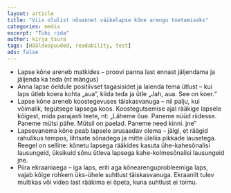 ```yaml
---
layout: article
title: "Viis olulist nõuannet väikelapse kõne arengu toetamiseks"
categories: media
excerpt: "Tühi rida"
author: kirja_tsura
tags: [Häälduspuuded, readability, test]
ads: false
---
```



* Lapse kõne areneb matkides – proovi panna last ennast jäljendama ja jäljenda ka teda (nt mängus)
* Anna lapse öeldule positiivset tagasisidet ja laienda tema ütlust – kui laps ütleb koera kohta „aua“, kiida teda ja ütle „Jah, aua. See on koer.“ 
* Lapse kõne areneb koostegevuses täiskasvanuga –  nii palju, kui võimalik, tegutsege lapsega koos. Koostegutsemise ajal rääkige lapsele kõigest, mida parajasti teete, nt: „Läheme õue. Paneme nüüd riidesse. Paneme mütsi pähe. Mütsil on paelad. Paneme need kinni. jne“
* Lapsevanema kõne peab lapsele arusaadav olema – jälgi, et räägid rahulikus tempos, lihtsate sõnadega ja mitte üleliia pikkade lausetega. Reegel on selline: kõnetu lapsega rääkides kasuta ühe-kahesõnalisi lausungeid, üksikuid sõnu ütleva lapsega kahe-kolmesõnalisi lausungeid jne. 
* Piira ekraaniaega – iga laps, eriti aga kõnearenguprobleemiga laps, vajab kõige rohkem üks-ühele suhtlust täiskasvanuga. Ekraanilt tulev multikas või video last rääkima ei õpeta, kuna suhtlust ei toimu.
